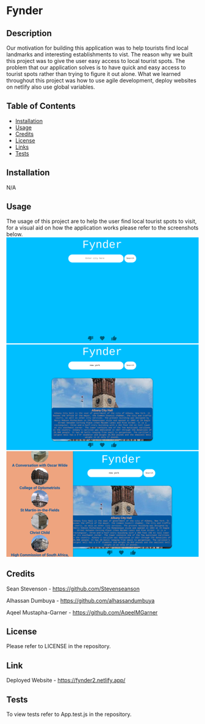 # Fynder

## Description

Our motivation for building this application was to help tourists find local landmarks and interesting establishments to vist. The reason why we built this project was to give the user easy access to local tourist spots. The problem that our application solves is to have quick and easy access to tourist spots rather than trying to figure it out alone. What we learned throughout this project was how to use agile development, deploy websites on netlify also use global variables.  

## Table of Contents

- [Installation](#installation)
- [Usage](#usage)
- [Credits](#credits)
- [License](#license)
- [Links](#link)
- [Tests](#tests)

## Installation

N/A

## Usage

The usage of this project are to help the user find local tourist spots to visit, for a visual aid on how the application works please refer to the screenshots below.
![alt text](assets/images/screenshot-1.png)
![alt text](assets/images/screenshot-2.png)
![alt text](assets/images/screenshot-3.png)

## Credits

Sean Stevenson - https://github.com/Stevenseanson

Alhassan Dumbuya - https://github.com/alhassandumbuya

Aqeel Mustapha-Garner - https://github.com/AqeelMGarner

## License

Please refer to LICENSE in the repository.

## Link

Deployed Website - https://fynder2.netlify.app/

## Tests

To view tests refer to App.test.js in the repository.
